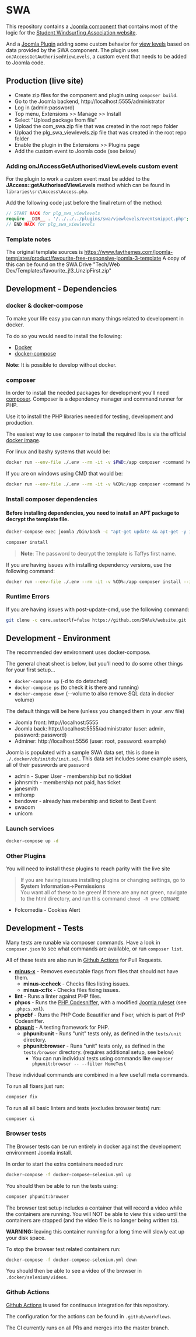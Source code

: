 # SWA

This repository contains a [Joomla component](https://docs.joomla.org/Component) that contains most of the logic for the [Student Windsurfing Association website](https://www.studentwindsurfing.co.uk/).

And a [Joomla Plugin](https://docs.joomla.org/Plugin) adding some custom behavior for [view levels](https://docs.joomla.org/J3.x:Access_Control_List_Tutorial) based on data provided by the SWA component. The plugin uses `onJAccessGetAuthorisedViewLevels`, a custom event that needs to be added to Joomla code.

## Production (live site)

* Create zip files for the component and plugin using `composer build`.
* Go to the Joomla backend, http://localhost:5555/administrator
* Log in (admin:password)
* Top menu, Extensions >> Manage >> Install
* Select "Upload package from file"
* Upload the com_swa.zip file that was created in the root repo folder
* Upload the plg_swa_viewlevels.zip file that was created in the root repo folder
* Enable the plugin in the Extensions >> Plugins page
* Add the custom event to Joomla code (see below)

### Adding onJAccessGetAuthorisedViewLevels custom event

For the plugin to work a custom event must be added to the **JAccess::getAuthorisedViewLevels** method which can be found in `libraries\src\Access\Access.php`.

Add the following code just before the final return of the method:

```php
// START HACK for plg_swa_viewlevels
require __DIR__ . '/../../../plugins/swa/viewlevels/eventsnippet.php';
// END HACK for plg_swa_viewlevels
```

### Template notes

The original template sources is https://www.favthemes.com/joomla-templates/product/favourite-free-responsive-joomla-3-template
A copy of this can be found on the SWA Drive "Tech/Web Dev/Templates/favourite_j!3_UnzipFirst.zip"

## Development - Dependencies

### docker & docker-compose

To make your life easy you can run many things related to development in docker.

To do so you would need to install the following:

* [Docker](https://docs.docker.com/install/)
* [docker-compose](https://docs.docker.com/compose/install/)

**Note:** It is possible to develop without docker.

### composer

In order to install the needed packages for development you'll need [composer](https://getcomposer.org/download/).
Composer is a dependency manager and command runner for PHP.

Use it to install the PHP libraries needed for testing, development and production.

The easiest way to use `composer` to install the required libs is via the official [docker image](https://hub.docker.com/_/composer).

For linux and bashy systems that would be:

```sh
docker run --env-file ./.env --rm -it -v $PWD:/app composer <command here>
```

If you are on windows using CMD that would be:

```sh
docker run --env-file ./.env --rm -it -v %CD%:/app composer <command here>
```

### Install composer dependencies

#### Before installing dependencies, you need to install an APT package to decrypt the template file.
```sh
docker-compose exec joomla /bin/bash -c "apt-get update && apt-get -y install p7zip*
```
```sh
composer install
```
>**Note**: The password to decrypt the template is Taffys first name.

If you are having issues with installing dependency versions, use the following command:
```sh
docker run --env-file ./.env --rm -it -v %CD%:/app composer install --ignore-platform-reqs
```

### Runtime Errors

If you are having issues with post-update-cmd, use the following command:
```sh
git clone -c core.autocrlf=false https://github.com/SWAuk/website.git
```

## Development - Environment

The recommended dev environment uses docker-compose.

The general cheat sheet is below, but you'll need to do some other things for your first setup...

* `docker-compose up` (-d to do detached)
* `docker-compose ps` (to check it is there and running)
* `docker-compose down` (--volume to also remove SQL data in docker volume)

The default things will be here (unless you changed them in your .env file)

* Joomla front: http://localhost:5555
* Joomla back: http://localhost:5555/administrator (user: admin, password: password)
* Adminer: http://localhost:5556 (user: root, password: example)

Joomla is populated with a sample SWA data set, this is done in `./.docker/db/initdb/init.sql`.
This data set includes some example users, all of their passwords are `password`

* admin - Super User - membership but no tickket
* johnsmith - membership not paid, has ticket
* janesmith
* mthomp
* bendover - already has mebership and ticket to Best Event
* swacom
* unicom

### Launch services

```sh
docker-compose up -d
```

### Other Plugins

You will need to install these plugins to reach parity with the live site
> If you are having issues installing plugins or changing settings, go to **System Information->Permissions**
> <br> You want all of these to be green! If there are any not green, navigate to the html directory, and run this command `chmod -R o+w DIRNAME`

* Folcomedia - Cookies Alert

## Development - Tests

Many tests are runable via composer commands.
Have a look in `composer.json` to see what commands are available, or run `composer list`.

All of these tests are also run in [Github Actions](https://github.com/features/actions) for Pull Requests.

* **[minus-x](https://github.com/wikimedia/mediawiki-tools-minus-x)** - Removes executable flags from files that should not have them.
  * **minus-x:check** - Checks files listing issues.
  * **minus-x:fix** - Checks files fixing issues.
* **lint** - Runs a linter against PHP files.
* **phpcs** - Runs the [PHP Codesniffer](https://github.com/squizlabs/PHP_CodeSniffer), with a modified [Joomla ruleset](https://docs.joomla.org/Joomla_CodeSniffer) (see `.phpcs.xml`).
* **phpcbf** - Runs the PHP Code Beautifier and Fixer, which is part of PHP Codesniffer.
* **[phpunit](https://phpunit.de/)** - A testing framework for PHP.
  * **phpunit:unit** - Runs "unit" tests only, as defined in the `tests/unit` directory.
  * **phpunit:browser** - Runs "unit" tests only, as defined in the `tests/browser` directory. (requires additional setup, see below)
    * You can run individual tests using commands like `composer phpunit:browser -- --filter HomeTest`

These individual commands are combined in a few usefull meta commands.

To run all fixers just run:

```sh
composer fix
```

To run all all basic linters and tests (excludes browser tests) run:

```sh
composer ci
```

### Browser tests

The Browser tests can be run entirely in docker against the development environment Joomla install.

In order to start the extra containers needed run:

```sh
docker-compose -f docker-compose-selenium.yml up
```

You should then be able to run the tests using:

```sh
composer phpunit:browser
```

The browser test setup includes a container that will record a video while the containers are running.
You will NOT be able to view this video until the containers are stopped (and the video file is no longer being written to).

**WARNING:** leaving this container running for a long time will slowly eat up your disk space.

To stop the browser test related containers run:

```sh
docker-compose -f docker-compose-selenium.yml down
```

You should then be able to see a video of the browser in `.docker/selenium/videos`.

### Github Actions

[Github Actions](https://github.com/features/actions) is used for continuous integration for this repository.

The configuration for the actions can be found in `.github/workflows`.

The CI currently runs on all PRs and merges into the master branch.
